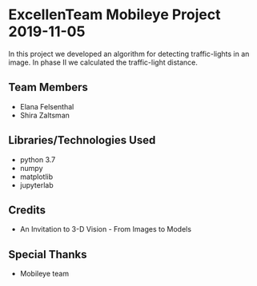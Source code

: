 # ExcellenTeam Mobileye Project 2019-11-05
In this project we developed an algorithm for detecting traffic-lights in an image. In phase II we calculated the traffic-light distance.

## Team Members
* Elana Felsenthal
* Shira Zaltsman

## Libraries/Technologies Used
* python 3.7
* numpy
* matplotlib
* jupyterlab

## Credits
* An Invitation to 3-D Vision - From Images to Models

## Special Thanks
* Mobileye team
